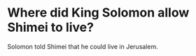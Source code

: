 # Where did King Solomon allow Shimei to live?

Solomon told Shimei that he could live in Jerusalem.
